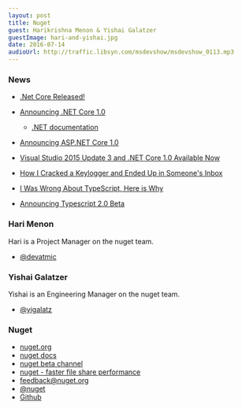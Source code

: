 ```yaml
---
layout: post
title: Nuget
guest: Harikrishna Menon & Yishai Galatzer
guestImage: hari-and-yishai.jpg
date: 2016-07-14
audioUrl: http://traffic.libsyn.com/msdevshow/msdevshow_0113.mp3
---
```


### News

 - [.Net Core Released!](http://dot.net)
  - [Announcing .NET Core 1.0](https://blogs.msdn.microsoft.com/dotnet/2016/06/27/announcing-net-core-1-0/)
    - [.NET documentation](https://docs.microsoft.com/dotnet)
  - [Announcing ASP.NET Core 1.0](https://blogs.msdn.microsoft.com/webdev/2016/06/27/announcing-asp-net-core-1-0/)
  - [Visual Studio 2015 Update 3 and .NET Core 1.0 Available Now](https://blogs.msdn.microsoft.com/visualstudio/2016/06/27/visual-studio-2015-update-3-and-net-core-1-0-available-now/)

- [How I Cracked a Keylogger and Ended Up in Someone's Inbox](https://www.trustwave.com/Resources/SpiderLabs-Blog/How-I-Cracked-a-Keylogger-and-Ended-Up-in-Someone-s-Inbox/)
- [I Was Wrong About TypeScript, Here is Why](https://www.triplet.fi/blog/i-was-wrong-about-typescript-here-is-why/)
- [Announcing Typescript 2.0 Beta](https://blogs.msdn.microsoft.com/typescript/2016/07/11/announcing-typescript-2-0-beta/)

### Hari Menon

Hari is a Project Manager on the nuget team.

 - [@devatmic](https://twitter.com/devatmic>)

### Yishai Galatzer

Yishai is an Engineering Manager on the nuget team.

 - [@yigalatz](https://twitter.com/yigalatz)

### Nuget 

 - [nuget.org](https://www.nuget.org/)
 - [nuget docs](https://docs.nuget.org/)
 - [nuget beta channel](http://blog.nuget.org/20160502/Introducing-The-NuGet-Beta-Channel.html)
 - [nuget - faster file share performance](http://blog.nuget.org/20160113/Accelerate-your-NuGet.Server.html)
 - [feedback@nuget.org](feedback@nuget.org)
 - [@nuget](https://twitter.com/nuget/)
 - [Github](https://github.com/NuGet)